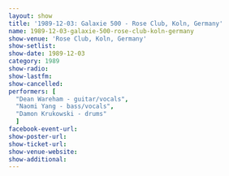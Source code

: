 ```yaml
---
layout: show
title: '1989-12-03: Galaxie 500 - Rose Club, Koln, Germany'
name: 1989-12-03-galaxie-500-rose-club-koln-germany
show-venue: 'Rose Club, Koln, Germany'
show-setlist: 
show-date: 1989-12-03
category: 1989
show-radio: 
show-lastfm: 
show-cancelled: 
performers: [
  "Dean Wareham - guitar/vocals",
  "Naomi Yang - bass/vocals",
  "Damon Krukowski - drums"
  ]
facebook-event-url: 
show-poster-url: 
show-ticket-url: 
show-venue-website: 
show-additional: 
---
```


